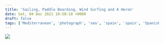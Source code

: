 ```yaml
---
title: 'Sailing, Paddle Boarding, Wind Surfing and A Heron'
date: Sat, 04 Dec 2021 19:50:10 +0000
draft: false
tags: ['Mediterranean', 'photograph', 'sea', 'spain', 'spain', 'Spanish Walks']
---
```


![](https://www.main-vision.com/richard/blog/wp-content/uploads/2021/12/img_5192-scaled.jpg)